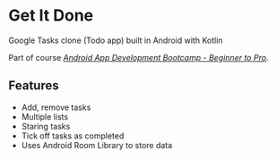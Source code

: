 # Get It Done
Google Tasks clone (Todo app) built in Android with Kotlin

Part of course [*Android App Development Bootcamp - Beginner to Pro*](https://www.udemy.com/course/the-complete-android-developer-bootcamp).

## Features

- Add, remove tasks
- Multiple lists
- Staring tasks
- Tick off tasks as completed
- Uses Android Room Library to store data